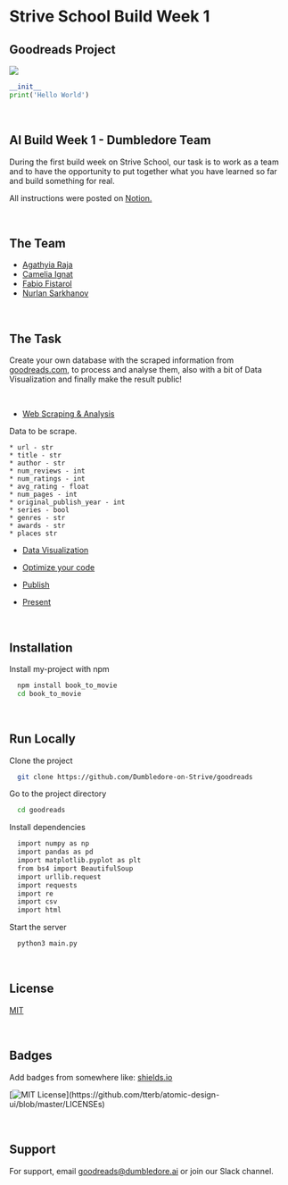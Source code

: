 # Strive School Build Week 1
## Goodreads Project


![](https://miro.medium.com/max/1200/1*enOrjdaY-Zx9hpSKqx61Kg.jpeg)

```python
__init__
print('Hello World')
```
  
<p>&nbsp;</p>

## AI Build Week 1 - Dumbledore Team

During the first build week on Strive School, our task is to work as a team and to have the opportunity to put together what you have learned so far and build something for real.

All instructions were posted on [Notion.](https://www.notion.so/AI-Build-Week-Outline-5f34e5625b044d929a3d8ebd10b1881f)

<p>&nbsp;</p>

## The Team 

* [Agathyia Raja](https://github.com/AgathiyaRaja)
* [Camelia Ignat](https://github.com/avocami)
* [Fabio Fistarol](https://github.com/fistadev)
* [Nurlan Sarkhanov](https://github.com/nsarkhanov)

<p>&nbsp;</p>

## The Task 

Create your own database with the scraped information from [goodreads.com](https://www.goodreads.com/), to process and analyse them, also with a bit of Data Visualization and finally make the result public! 

<p>&nbsp;</p>


* [Web Scraping & Analysis](https://www.notion.so/Web-Scraping-Analysis-6c2e9f1388064c8ab9e42fdf80a237db)

Data to be scrape. 

    * url - str
    * title - str
    * author - str
    * num_reviews - int
    * num_ratings - int
    * avg_rating - float
    * num_pages - int
    * original_publish_year - int
    * series - bool
    * genres - str
    * awards - str
    * places str

* [Data Visualization](https://www.notion.so/Data-Visualization-e226cc8314324939a56ac84a1f457cbd)


* [Optimize your code ](https://www.notion.so/Optimize-your-code-3817259c56f3467696cdf28af734275c)


* [Publish](https://www.notion.so/Publish-98a388d301ff490fa0fcda40deef3a3b)


* [Present](https://www.notion.so/Present-641432ba3db74b47b063d8b7b0a93e03)

<p>&nbsp;</p>

## Installation 

Install my-project with npm

```bash 
  npm install book_to_movie
  cd book_to_movie
```
<p>&nbsp;</p>


## Run Locally

Clone the project

```bash
  git clone https://github.com/Dumbledore-on-Strive/goodreads
```

Go to the project directory

```bash
  cd goodreads
```

Install dependencies

```bash
  import numpy as np
  import pandas as pd
  import matplotlib.pyplot as plt
  from bs4 import BeautifulSoup
  import urllib.request
  import requests
  import re
  import csv
  import html
```

Start the server

```bash
  python3 main.py
```

<p>&nbsp;</p>  

## License

[MIT](https://choosealicense.com/licenses/mit/)

<p>&nbsp;</p>


## Badges

Add badges from somewhere like: [shields.io](https://shields.io/)

[![MIT License](https://img.shields.io/apm/l/atomic-design-ui.svg?)](https://github.com/tterb/atomic-design-ui/blob/master/LICENSEs)


<p>&nbsp;</p>


## Support

For support, email goodreads@dumbledore.ai or join our Slack channel.

<p>&nbsp;</p>

